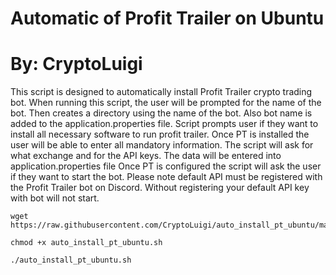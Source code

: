 # Automatic of Profit Trailer on Ubuntu
# By: CryptoLuigi

This script is designed to automatically install Profit Trailer crypto trading bot.
When running this script, the user will be prompted for the name of the bot.
Then creates a directory using the name of the bot. 
Also bot name is added to the application.properties file.
Script prompts user if they want to install all necessary software to run profit trailer.
Once PT is installed the user will be able to enter all mandatory information.
The script will ask for what exchange and for the API keys.
The data will be entered into application.properties file
Once PT is configured the script will ask the user if they want to start the bot.
Please note default API must be registered with the Profit Trailer bot on Discord.
Without registering your default API key with bot will not start.



```
wget https://raw.githubusercontent.com/CryptoLuigi/auto_install_pt_ubuntu/master/auto_install_pt_ubuntu.sh

chmod +x auto_install_pt_ubuntu.sh

./auto_install_pt_ubuntu.sh
 ```

